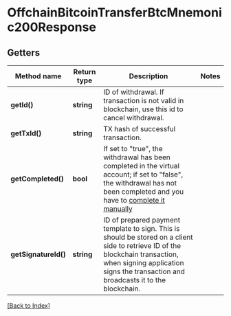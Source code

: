 # OffchainBitcoinTransferBtcMnemonic200Response

## Getters

Method name | Return type | Description | Notes
------------ | ------------- | ------------- | -------------
**getId()** | **string** | ID of withdrawal. If transaction is not valid in blockchain, use this id to cancel withdrawal. |
**getTxId()** | **string** | TX hash of successful transaction. |
**getCompleted()** | **bool** | If set to "true", the withdrawal has been completed in the virtual account; if set to "false", the withdrawal has not been completed and you have to <a href="https://apidoc.tatum.io/tag/Withdrawal#operation/completeWithdrawal" target="_blank">complete it manually</a> |
**getSignatureId()** | **string** | ID of prepared payment template to sign. This is should be stored on a client side to retrieve ID of the blockchain transaction, when signing application signs the transaction and broadcasts it to the blockchain. |

[[Back to Index]](../index.md)
